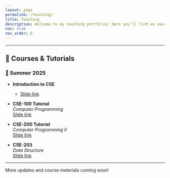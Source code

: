 ```yaml
---
layout: page
permalink: /teaching/
title: Teaching
description: Welcome to my teaching portfolio! Here you'll find an overview of the courses and tutorial sessions I've taught, organized by semester and topic. I regularly update this page with slide links and materials for students and collaborators.
nav: true
nav_order: 6
---
```





---

## 📖 Courses & Tutorials

### 📅 Summer 2025

- **Introduction to CSE**
  - [Slide link](https://docs.google.com/presentation/d/1OC3JZnKx96qGrZS7ZopTLgeGgmbajM_iaAvlIqJGeig/edit?usp=sharing)

- **CSE-100 Tutorial**  
  *Computer Programming*  
  [Slide link](https://docs.google.com/presentation/d/1Znt_QzEY2B3D8Z_mXD9G3NRRoyFWoVnTMvhh054HPAc/edit?usp=sharing)

- **CSE-200 Tutorial**  
  *Computer Programming II*  
  [Slide link](https://docs.google.com/presentation/d/1f1HGqSCe5qYzeGy6DYcjpW5H68nJPPNzdBvnG_22QzI/edit?usp=sharing)

- **CSE-203**  
  *Data Structure*  
  [Slide link](#)

---

More updates and course materials coming soon!
